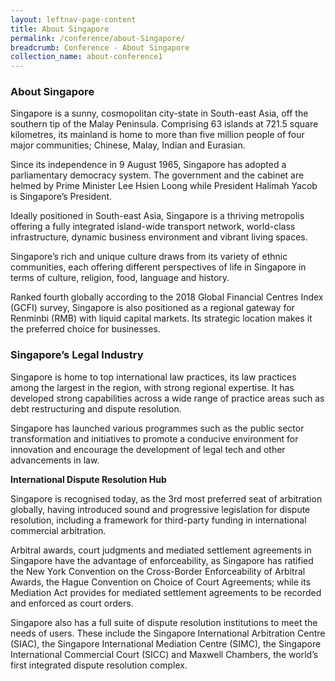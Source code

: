 ```yaml
---
layout: leftnav-page-content
title: About Singapore
permalink: /conference/about-Singapore/
breadcrumb: Conference - About Singapore
collection_name: about-conference1
---
```


### **About Singapore**

Singapore is a sunny, cosmopolitan city-state in South-east Asia, off the southern tip of the Malay Peninsula. Comprising 63 islands at 721.5 square kilometres, its mainland is home to more than five million people of four major communities; Chinese, Malay, Indian and Eurasian. 

Since its independence in 9 August 1965, Singapore has adopted a parliamentary democracy system. The government and the cabinet are helmed by Prime Minister Lee Hsien Loong while President Halimah Yacob is Singapore’s President.

Ideally positioned in South-east Asia, Singapore is a thriving metropolis offering a fully integrated island-wide transport network, world-class infrastructure, dynamic business environment and vibrant living spaces. 

Singapore’s rich and unique culture draws from its variety of ethnic communities, each offering different perspectives of life in Singapore in terms of culture, religion, food, language and history.

Ranked fourth globally according to the 2018 Global Financial Centres Index (GCFI) survey, Singapore is also positioned as a regional gateway for Renminbi (RMB) with liquid capital markets. Its strategic location makes it the preferred choice for businesses.


### **Singapore’s Legal Industry**

Singapore is home to top international law practices, its law practices among the largest in the region, with strong regional expertise. It has developed strong capabilities across a wide range of practice areas such as debt restructuring and dispute resolution.

Singapore has launched various programmes such as the public sector transformation and initiatives to promote a conducive environment for innovation and encourage the development of legal tech and other advancements in law. 

**International Dispute Resolution Hub**

Singapore is recognised today, as the 3rd most preferred seat of arbitration globally, having introduced sound and progressive legislation for dispute resolution, including a framework for third-party funding in international commercial arbitration.

Arbitral awards, court judgments and mediated settlement agreements in Singapore have the advantage of enforceability, as Singapore has ratified the New York Convention on the Cross-Border Enforceability of Arbitral Awards, the Hague Convention on Choice of Court Agreements; while its Mediation Act provides for mediated settlement agreements to be recorded and enforced as court orders.

Singapore also has a full suite of dispute resolution institutions to meet the needs of users. These include the Singapore International Arbitration Centre (SIAC), the Singapore International Mediation Centre (SIMC), the Singapore International Commercial Court (SICC) and Maxwell Chambers, the world’s first integrated dispute resolution complex.
